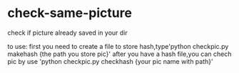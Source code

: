 # check-same-picture
check if picture already saved in your dir

to use:
first you need to create a file to store hash,type'python checkpic.py makehash {the path you store pic}'
after you have a hash file,you can chech pic by use 'python checkpic.py checkhash {your pic name with path}'
